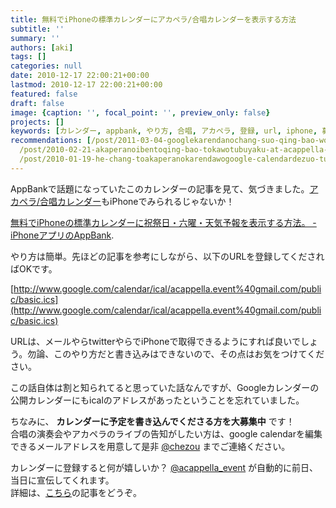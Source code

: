 ```yaml
---
title: 無料でiPhoneの標準カレンダーにアカペラ/合唱カレンダーを表示する方法
subtitle: ''
summary: ''
authors: [aki]
tags: []
categories: null
date: 2010-12-17 22:00:21+00:00
lastmod: 2010-12-17 22:00:21+00:00
featured: false
draft: false
image: {caption: '', focal_point: '', preview_only: false}
projects: []
keywords: [カレンダー, appbank, やり方, 合唱, アカペラ, 登録, url, iphone, 募集中, google calendar]
recommendations: [/post/2011-03-04-googlekarendanochang-suo-qing-bao-wogooglematupunibiao-shi-surufang-fa/,
  /post/2010-02-21-akaperanoibentoqing-bao-tokawotubuyaku-at-acappella-eventnoshi-ifang/,
  /post/2010-01-19-he-chang-toakaperanokarendawogoogle-calendardezuo-tutemita/]
---
```

AppBankで話題になっていたこのカレンダーの記事を見て、気づきました。[アカペラ/合唱カレンダー](http://bit.ly/caTSPZ)もiPhoneでみられるじゃないか！

[無料でiPhoneの標準カレンダーに祝祭日・六曜・天気予報を表示する方法。 - iPhoneアプリのAppBank](http://www.appbank.net/2010/12/17/iphone-news/199009.php).

やり方は簡単。先ほどの記事を参考にしながら、以下のURLを登録してくださればOKです。

[http://www.google.com/calendar/ical/acappella.event%40gmail.com/public/basic.ics](http://www.google.com/calendar/ical/acappella.event%40gmail.com/public/basic.ics)

URLは、メールやらtwitterやらでiPhoneで取得できるようにすれば良いでしょう。勿論、このやり方だと書き込みはできないので、その点はお気をつけてください。

この話自体は割と知られてると思っていた話なんですが、Googleカレンダーの公開カレンダーにもicalのアドレスがあったということを忘れていました。

ちなみに、 **カレンダーに予定を書き込んでくださる方を大募集中** です！  
合唱の演奏会やアカペラのライブの告知がしたい方は、google calendarを編集できるメールアドレスを用意して是非 [@chezou](http://twitter.com/chezou) までご連絡ください。

カレンダーに登録すると何が嬉しいか？ [@acappella\_event](http://twitter.com/acappella_event) が自動的に前日、当日に宣伝してくれます。  
詳細は、[こちら](https://chezo.uno/post/2010-02-21-akaperanoibentoqing-bao-tokawotubuyaku-at-acappella-eventnoshi-ifang/)の記事をどうぞ。
